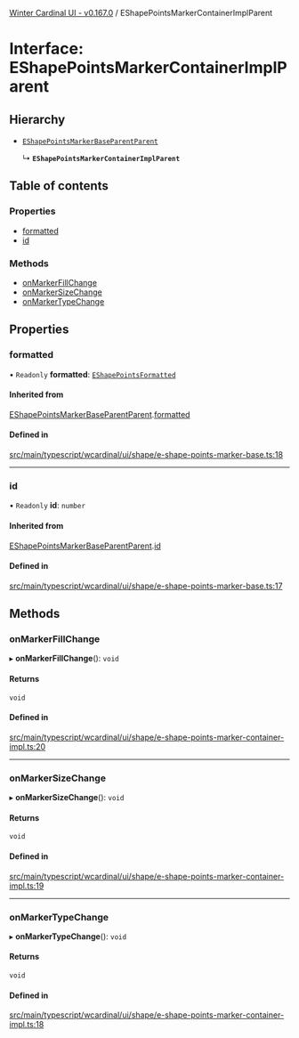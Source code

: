 [Winter Cardinal UI - v0.167.0](../index.md) / EShapePointsMarkerContainerImplParent

# Interface: EShapePointsMarkerContainerImplParent

## Hierarchy

- [`EShapePointsMarkerBaseParentParent`](EShapePointsMarkerBaseParentParent.md)

  ↳ **`EShapePointsMarkerContainerImplParent`**

## Table of contents

### Properties

- [formatted](EShapePointsMarkerContainerImplParent.md#formatted)
- [id](EShapePointsMarkerContainerImplParent.md#id)

### Methods

- [onMarkerFillChange](EShapePointsMarkerContainerImplParent.md#onmarkerfillchange)
- [onMarkerSizeChange](EShapePointsMarkerContainerImplParent.md#onmarkersizechange)
- [onMarkerTypeChange](EShapePointsMarkerContainerImplParent.md#onmarkertypechange)

## Properties

### formatted

• `Readonly` **formatted**: [`EShapePointsFormatted`](../index.md#eshapepointsformatted)

#### Inherited from

[EShapePointsMarkerBaseParentParent](EShapePointsMarkerBaseParentParent.md).[formatted](EShapePointsMarkerBaseParentParent.md#formatted)

#### Defined in

[src/main/typescript/wcardinal/ui/shape/e-shape-points-marker-base.ts:18](https://github.com/winter-cardinal/winter-cardinal-ui/blob/v0.167.0/src/main/typescript/wcardinal/ui/shape/e-shape-points-marker-base.ts#L18)

___

### id

• `Readonly` **id**: `number`

#### Inherited from

[EShapePointsMarkerBaseParentParent](EShapePointsMarkerBaseParentParent.md).[id](EShapePointsMarkerBaseParentParent.md#id)

#### Defined in

[src/main/typescript/wcardinal/ui/shape/e-shape-points-marker-base.ts:17](https://github.com/winter-cardinal/winter-cardinal-ui/blob/v0.167.0/src/main/typescript/wcardinal/ui/shape/e-shape-points-marker-base.ts#L17)

## Methods

### onMarkerFillChange

▸ **onMarkerFillChange**(): `void`

#### Returns

`void`

#### Defined in

[src/main/typescript/wcardinal/ui/shape/e-shape-points-marker-container-impl.ts:20](https://github.com/winter-cardinal/winter-cardinal-ui/blob/v0.167.0/src/main/typescript/wcardinal/ui/shape/e-shape-points-marker-container-impl.ts#L20)

___

### onMarkerSizeChange

▸ **onMarkerSizeChange**(): `void`

#### Returns

`void`

#### Defined in

[src/main/typescript/wcardinal/ui/shape/e-shape-points-marker-container-impl.ts:19](https://github.com/winter-cardinal/winter-cardinal-ui/blob/v0.167.0/src/main/typescript/wcardinal/ui/shape/e-shape-points-marker-container-impl.ts#L19)

___

### onMarkerTypeChange

▸ **onMarkerTypeChange**(): `void`

#### Returns

`void`

#### Defined in

[src/main/typescript/wcardinal/ui/shape/e-shape-points-marker-container-impl.ts:18](https://github.com/winter-cardinal/winter-cardinal-ui/blob/v0.167.0/src/main/typescript/wcardinal/ui/shape/e-shape-points-marker-container-impl.ts#L18)
